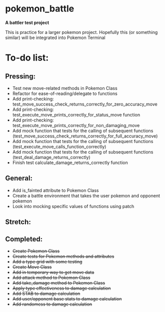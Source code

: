 # pokemon_battle
**A battler test project**

This is practice for a larger pokemon project. Hopefully this (or something similar) will be integrated into Pokemon Terminal

# To-do list:
## Pressing:
- Test new move-related methods in Pokemon Class
- Refactor for ease-of-reading/delegate to functions
- Add print-checking: test_move_success_check_returns_correctly_for_zero_accuracy_move
- Add print-checking: test_execute_move_prints_correctly_for_status_move function
- Add print-checking: test_execute_move_prints_correctly_for_non_damaging_move
- Add mock function that tests for the calling of subsequent functions (test_move_success_check_returns_correctly_for_full_accuracy_move)
- Add mock function that tests for the calling of subsequent functions (test_execute_move_calls_function_correctly)
- Add mock function that tests for the calling of subsequent functions (test_deal_damage_returns_correctly)
- Finish test calculate_damage_returns_correctly function

## General:
- Add is_fainted attribute to Pokemon Class
- Create a battle environment that takes the user pokemon and opponent pokemon
- Look into mocking specific values of functions using patch

## Stretch:

## Completed:
- ~~Create Pokemon Class~~
- ~~Create tests for Pokemon methods and attributes~~
- ~~Add a type grid with some testing~~
- ~~Create Move Class~~
- ~~Add in temporary way to get move data~~
- ~~Add attack method to Pokemon Class~~
- ~~Add take_damage method to Pokemon Class~~
- ~~Apply type effectiveness to damage calculation~~
- ~~Add STAB to damage calculation~~
- ~~Add user/opponent base stats to damage calculation~~
- ~~Add randomess to damage calculation~~

